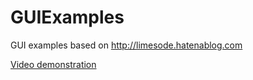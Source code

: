 # GUIExamples

GUI examples based on http://limesode.hatenablog.com

[Video demonstration](https://www.youtube.com/watch?v=FVz6-o1qXT4)




